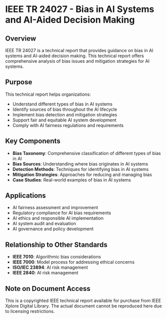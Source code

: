 # IEEE TR 24027 - Bias in AI Systems and AI-Aided Decision Making

## Overview
IEEE TR 24027 is a technical report that provides guidance on bias in AI systems and AI-aided decision making. This technical report offers comprehensive analysis of bias issues and mitigation strategies for AI systems.

## Purpose
This technical report helps organizations:
- Understand different types of bias in AI systems
- Identify sources of bias throughout the AI lifecycle
- Implement bias detection and mitigation strategies
- Support fair and equitable AI system development
- Comply with AI fairness regulations and requirements

## Key Components
- **Bias Taxonomy**: Comprehensive classification of different types of bias in AI
- **Bias Sources**: Understanding where bias originates in AI systems
- **Detection Methods**: Techniques for identifying bias in AI systems
- **Mitigation Strategies**: Approaches for reducing and managing bias
- **Case Studies**: Real-world examples of bias in AI systems

## Applications
- AI fairness assessment and improvement
- Regulatory compliance for AI bias requirements
- AI ethics and responsible AI implementation
- AI system audit and evaluation
- AI governance and policy development

## Relationship to Other Standards
- **IEEE 7010**: Algorithmic bias considerations
- **IEEE 7000**: Model process for addressing ethical concerns
- **ISO/IEC 23894**: AI risk management
- **IEEE 2840**: AI risk management

## Note on Document Access
This is a copyrighted IEEE technical report available for purchase from IEEE Xplore Digital Library. The actual document cannot be reproduced here due to licensing restrictions.
